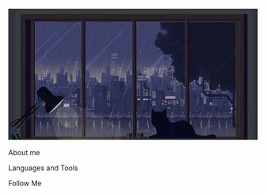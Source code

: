 ![Header](https://github.com/little-beetle/little-beetle/blob/main/assets/night.jpg)

About me

Languages and Tools

Follow Me
